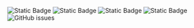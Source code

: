 ![Static Badge](https://img.shields.io/badge/blacklists-60-000000) ![Static Badge](https://img.shields.io/badge/blacklisted-2799614-cc0000) ![Static Badge](https://img.shields.io/badge/whitelisted-2247-00CC00) ![Static Badge](https://img.shields.io/badge/streaming_blacklist-28107-000000) ![GitHub issues](https://img.shields.io/github/issues/fabriziosalmi/blacklists)
